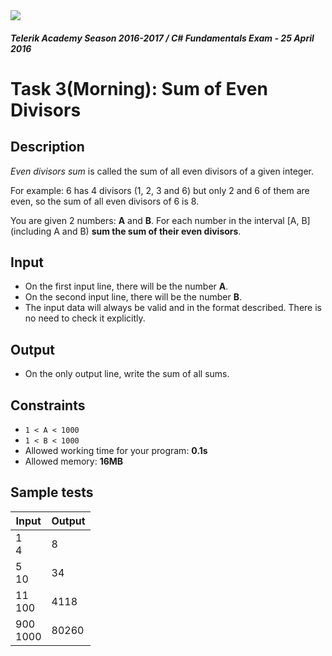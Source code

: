<img src="https://raw.githubusercontent.com/TelerikAcademy/Common/master/logos/telerik-header-logo.png" />

#### _Telerik Academy Season 2016-2017 / C# Fundamentals Exam - 25 April 2016_

# Task 3(Morning): Sum of Even Divisors

## Description

*Even divisors sum* is called the sum of all even divisors of a given integer.

For example: 6 has 4 divisors (1, 2, 3 and 6) but only 2 and 6 of them are even, so the sum of all even divisors of 6 is 8.

You are given 2 numbers: **A** and **B**. For each number in the interval [A, B] (including A and B) **sum the sum of their even divisors**.

## Input

- On the first input line, there will be the number **A**.
- On the second input line, there will be the number **B**.
- The input data will always be valid and in the format described. There is no need to check it explicitly.

## Output

- On the only output line, write the sum of all sums.

## Constraints

- `1 < A < 1000`
- `1 < B < 1000`
- Allowed working time for your program: **0.1s**
- Allowed memory: **16MB**

## Sample tests

| Input        | Output |
|--------------|--------|
| 1<br/>4      | 8      |
| 5<br/>10     | 34     |
| 11<br/>100   | 4118   |
| 900<br/>1000 | 80260  |